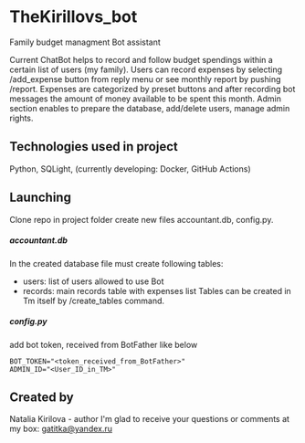 # TheKirillovs_bot
Family budget managment Bot assistant

Current ChatBot helps to record and follow budget spendings within a certain list of users (my family).
Users can record expenses by selecting /add_expense button from reply menu or see monthly report by pushing /report.
Expenses are categorized by preset buttons and after recording bot messages the amount of money available to be spent this month.
Admin section enables to prepare the database, add/delete users, manage admin rights.

## Technologies used in project
Python, SQLight,
(currently developing: Docker, GitHub Actions)

## Launching
Clone repo
in project folder create new files accountant.db, config.py.
##### accountant.db
In the created database file must create following tables:
- users: list of users allowed to use Bot
- records: main records table with expenses list
Tables can be created in Tm itself by /create_tables command.

##### config.py
add bot token, received from BotFather like below
```
BOT_TOKEN="<token_received_from_BotFather>"
ADMIN_ID="<User_ID_in_TM>"
```


## Created by
Natalia Kirilova - author
I'm glad to receive your questions or comments at my box: gatitka@yandex.ru
